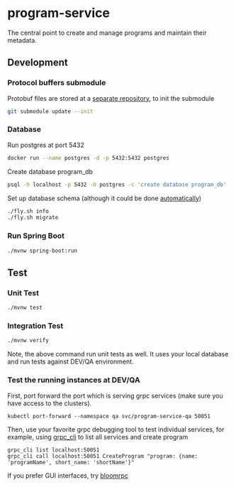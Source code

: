 # program-service

The central point to create and manage programs and maintain their metadata. 


## Development

### Protocol buffers submodule
Protobuf files are stored at a [separate repository](https://github.com/icgc-argo/argo-proto), to init the submodule

```sh
git submodule update --init
```

### Database
Run postgres at port 5432

```sh
docker run --name postgres -d -p 5432:5432 postgres
```

Create database program_db
```sh
psql -h localhost -p 5432 -U postgres -c 'create database program_db'
```

Set up database schema (although it could be done [automatically](https://github.com/spring-projects/spring-boot/blob/v2.1.5.RELEASE/spring-boot-project/spring-boot-autoconfigure/src/main/java/org/springframework/boot/autoconfigure/flyway/FlywayProperties.java))

```sh
./fly.sh info
./fly.sh migrate
```

### Run Spring Boot
```sh
./mvnw spring-boot:run
```

## Test

### Unit Test
```sh
./mvnw test
```

### Integration Test
```sh
./mvnw verify
```
Note, the above command run unit tests as well. It uses your local database and run tests against DEV/QA environment.

### Test the running instances at DEV/QA
First, port forward the port which is serving grpc services (make sure you have access to the clusters).

```
kubectl port-forward --namespace qa svc/program-service-qa 50051
```

Then, use your favorite grpc debugging tool to test individual services, for example, using [grpc_cli](https://github.com/grpc/grpc/blob/master/doc/command_line_tool.md) to list all services and create program

```
grpc_cli list localhost:50051
grpc_cli call localhost:50051 CreateProgram "program: {name: 'programName', short_name: 'shortName'}"
```

If you prefer GUI interfaces, try [bloomrpc](https://github.com/uw-labs/bloomrpc)

